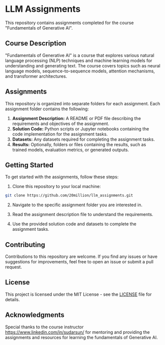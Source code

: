 # LLM Assignments

This repository contains assignments completed for the course "Fundamentals of Generative AI".

## Course Description

"Fundamentals of Generative AI" is a course that explores various natural language processing (NLP) techniques and machine learning models for understanding and generating text. 
The course covers topics such as neural language models, sequence-to-sequence models, attention mechanisms, and transformer architectures.

## Assignments
This repository is organized into separate folders for each assignment. Each assignment folder contains the following:

1. **Assignment Description:** A README or PDF file describing the requirements and objectives of the assignment.
2. **Solution Code:** Python scripts or Jupyter notebooks containing the code implementation for the assignment tasks.
3. **Datasets:** Any datasets required for completing the assignment tasks.
4. **Results:** Optionally, folders or files containing the results, such as trained models, evaluation metrics, or generated outputs.

## Getting Started
To get started with the assignments, follow these steps:

1. Clone this repository to your local machine:

```bash
git clone https://github.com/20million/llm_assignments.git
```

2. Navigate to the specific assignment folder you are interested in.

3. Read the assignment description file to understand the requirements.

4. Use the provided solution code and datasets to complete the assignment tasks.

## Contributing
Contributions to this repository are welcome. If you find any issues or have suggestions for improvements, feel free to open an issue or submit a pull request.

## License
This project is licensed under the MIT License - see the [LICENSE](LICENSE) file for details.

## Acknowledgments
Special thanks to the course instructor https://www.linkedin.com/in/sudarsun/ for mentoring and providing the assignments and resources for learning the fundamentals of Generative AI.
